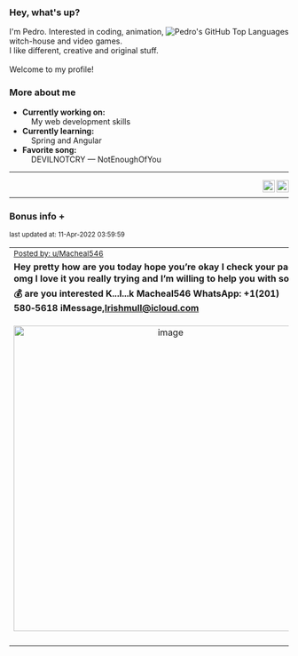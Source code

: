 ### Hey, what's up?
<img align="right" alt="Pedro's GitHub Top Languages" src="https://github-readme-stats.vercel.app/api/top-langs/?username=PedrosUsername&exclude_repo=HW2&layout=compact" />

I'm Pedro. Interested in coding, animation, witch-house and video games.<br>
I like different, creative and original stuff.<br><br>
Welcome to my profile!

### More about me
- **Currently working on:**  
&nbsp;&nbsp;&nbsp;&nbsp;My web development skills
- **Currently learning:**  
&nbsp;&nbsp;&nbsp;&nbsp;Spring and Angular
- **Favorite song:**  
&nbsp;&nbsp;&nbsp;&nbsp;DEVILNOTCRY — NotEnoughOfYou
___
[<img align="right" alt="LinkedIn" width="22px" src="https://cdn.jsdelivr.net/npm/simple-icons@v3/icons/linkedin.svg" />][linkedin]
&nbsp;&nbsp;
[<img align="right" alt="Email" width="22px" src="https://cdn.jsdelivr.net/npm/simple-icons@v3/icons/gmail.svg" />][gmail]
___

### Bonus info +

<p align="left"><sub>last updated at: 11-Apr-2022 03:59:59</sub></p>

|   |
| --- |
| <sub>[Posted by: u/Macheal546][source]</sub> |
| **Hey pretty how are you today hope you’re okay I check your page omg I love it you really trying and I’m willing to help you with some 💰💰 are you interested‬ K...I...k Macheal546 WhatsApp: ‪+1(201) 580‑5618‬ iMessage,Irishmull@icloud.com** | 
|<p align="center"> <img alt="image" src="https://i.redd.it/y80hanip0ls81.jpg" width="550" /> </p>|
|   |

  



  
  
  
[linkedin]: https://linkedin.com/in/pedro-h-r-gomes-8a487b14a/
[gmail]: mailto:pilique11@gmail.com
[source]: https://www.reddit.com/r/interestingasfuck/comments/u04979/hey_pretty_how_are_you_today_hope_youre_okay_i/
[PushshiftAPI]: https://github.com/pushshift/api